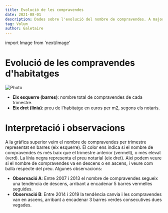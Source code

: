 ```yaml
---
title: Evolució de les compravendes
date: 2021-08-01
description: Dades sobre l'evolució del nombre de compravendes. A major volum de transaccions, el preu de l'habitatge tendeix a augmentar.
tag: Volum
author: Galetaire
---
```


import Image from 'next/image'

# Evolució de les compravendes d'habitatges

<Image
  src="/images/compravenda.png"
  alt="Photo"
  width={1016}
  height={521}
  priority
  className="next-image"
/>

- **Eix esquerre (barres)**: nombre total de compravendes de cada trimestre.
- **Eix dret (línia)**: preu de l'habitatge en euros per m2, segons els notaris.

# Interpretació i observacions

A la gràfica superior veim el nombre de compravendes per trimestre representat en barres (eix esquerre). El color ens indica si el nombre de compravendes és més baix que el trimestre anterior (vermell), o més elevat (verd). La línia negra representa el preu notarial (eix dret). Així podem veure si el nombre de compravendes va en descens o en ascens, i veure com balla respecte del preu. Algunes observacions:

- **Observació A**: Entre 2007 i 2013 el nombre de compravendes segueix una tendència de descens, arribant a encadenar 5 barres vermelles seguides.
- **Observació B**: Entre 2014 i 2019 la tendència canvia i les compravendes van en ascens, arribant a encadenar 3 barres verdes consecutives dues vegades.
